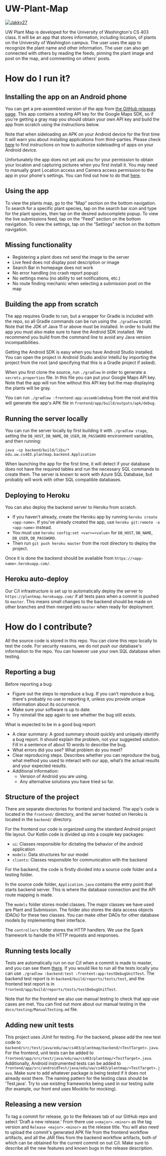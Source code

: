 # UW-Plant-Map

[![Jakky27](https://circleci.com/gh/Jakky27/UW-Plant-Map.svg?style=svg)](https://circleci.com/gh/Jakky27/UW-Plant-Map)

UW Plant Map is developed for the University of Washington's CS 403 class. It will be an app that stores information, including location, of plants on the University of Washington campus. The user uses the app to recognize the plant name and other information. The user can also get connected with others by reading the feeds, pinning the plant image and post on the map, and commenting on others' posts.

# How do I run it?

## Installing the app on an Android phone

You can get a pre-assembled version of the app from [the GitHub releases page](https://github.com/Jakky27/UW-Plant-Map/releases/tag/v1.0-beta). This app contains a testing API key for the Google Maps SDK, so if you're getting a gray map you should obtain your own API key and build the app from scratch using the instructions below.

Note that when sideloading an APK on your Android device for the first time it will warn you about installing applications from third-parties. Please check [here](https://www.xda-developers.com/sideload-apps-how-to/) to find instructions on how to authorize sideloading of apps on your Android device.

Unfortunately the app does not yet ask you for your permission to obtain your location and capturing pictures when you first install it. You may need to manually grant Location access and Camera access permission to the app in your phone's settings. You can find out how to do that [here](https://support.google.com/googleplay/answer/6270602?hl=en).

## Using the app

To view the plants map, go to the “Map” section on the bottom navigation. To search for a specific plant species, tap on the search bar icon and type for the plant species, then tap on the desired autocomplete popup. To view the live submissions feed, tap on the “Feed” section on the bottom navigation. To view the settings, tap on the “Settings” section on the bottom navigation.

## Missing functionality

- Registering a plant does not send the image to the server
- Live feed does not display post description or image
- Search Bar in homepage does not work
- No error handling (no crash report popup)
- No settings menu (no ability to set notifications, etc.)
- No route finding mechanic when selecting a submission post on the map

## Building the app from scratch

The app requires Gradle to run, but a wrapper for Gradle is included with the repo, so all Gradle commands can be run using the `./gradlew` script. Note that the JDK of Java 11 or above must be installed. In order to build the app you must also make sure to have the Android SDK installed. We recommend you build from the command line to avoid any Java version incompatibilities. 

Getting the Android SDK is easy when you have Android Studio installed. You can open the project in Android Studio and/or IntelliJ by importing the project from the root (and specifying that this is a Gradle project if asked).

When you first clone the source, run `./gradlew` in order to generate a `secrets.properties` file. In this file you can put your Google Maps API key. Note that the app will run fine without this API key but the map displaying the plants will be gray.

You can run `./gradlew :frontend:app:assembleDebug` from the root and this will generate the app's APK file in `frontend/app/build/outputs/apk/debug`.

## Running the server locally

You can run the server locally by first building it with `./gradlew stage`, setting the `DB_HOST`, `DB_NAME`, `DB_USER`, `DB_PASSWORD` environment variables, and then running:

`java -cp backend/build/libs/* edu.uw.cs403.plantmap.backend.Application`

When launching the app for the first time, it will detect if your database does not have the required tables and run the necessary SQL commands to create them. The server is known to work with Azure SQL Database, but probably will work with other SQL compatible databases.

## Deploying to Heroku

You can also deploy the backend server to Heroku from scratch.

- If you haven't already, create the Heroku app by running `heroku create <app-name>`. If you've already created the app, use `heroku git:remote -a <app-name>` instead.
- You must use `heroku config:set <var>=<value>` for `DB_HOST`, `DB_NAME`, `DB_USER`, `DB_PASSWORD`.
- Then run `git push heroku master` from the root directory to deploy the project.

Once it is done the backend should be available from `https://<app-name>.herokuapp.com/`.

## Heroku auto-deploy

Our C/I infrastructure is set up to automatically deploy the server to `https://plantmap.herokuapp.com/` if all tests pass when a commit is pushed to `master`. This means small changes to the backend should be made on other branches and then merged into `master` when ready for deployment.

# How do I contribute?

All the source code is stored in this repo. You can clone this repo locally to test the code. For security reasons, we do not push our database's information to the repo. You can however use your own SQL database when testing.

## Reporting a bug

Before reporting a bug:
- Figure out the steps to reproduce a bug. If you can’t reproduce a bug, there's probably no use in reporting it, unless you provide unique information about its occurrence.
- Make sure your software is up to date.
- Try reinstall the app again to see whether the bug still exists.

What is expected to be in a good bug report:
- A clear summary: A good summary should quickly and uniquely identify a bug report. It should explain the problem, not your suggested solution. Fill in a sentence of about 10 words to describe the bug.
- What errors did you see? What problem do you meet?
- Clear reproducing steps. Describes whether you can reproduce the bug, what method you used to interact with our app, what’s the actual results and your expected results.
- Additional information:
  - Version of Android you are using.
  - Any alternative solutions you have tried so far.

## Structure of the project

There are separate directories for frontend and backend. The app's code is located in the `frontend/` directory, and the server hosted on Heroku is located in the `backend/` directory. 

For the frontend our code is organized using the standard Android project file layout. Our Kotlin code is divided up into a couple key packages:

- `ui`: Classes responsible for dictating the behavior of the android application
- `models`: Data structures for our model
- `clients`: Classes responsible for communication with the backend 

For the backend, the code is firstly divided into a source code folder and a testing folder. 

In the source code folder, `Application.java` contains the entry point that starts backend server. This is where the database connection and the API route mapping is made.

The `models` folder stores model classes. The major classes we have used are Plant and Submission. The folder also stores the data access objects (DAOs) for these two classes. You can make other DAOs for other database models by implementing their interface.

The `controllers` folder stores the HTTP handlers. We use the Spark framework to handle the HTTP requests and responses. 

## Running tests locally

Tests are automatically run on our C/I when a commit is made to master, and you can see them [there](https://app.circleci.com/pipelines/github/Jakky27/UW-Plant-Map). If you would like to run all the tests locally you can use `./gradlew :backend:test :frontent:app:testDebugUnitTest`. The backend test report is in `backend/build/reports/tests/test`, and the frontend test report is in `frontend/app/build/reports/tests/testDebugUnitTest`.

Note that for the frontend we also use manual testing to check that app use cases are met. You can find out more about our manual testing in the `docs/testing/ManualTesting.md` file.

## Adding new unit tests

This project uses JUnit for testing. For the backend, please add the new test code to `backend/src/test/java/edu/uw/cs403/plantmap/backend/<TestTarget>.java`. For the frontend, unit tests can be added to `frontend/app/src/test/java/edu/uw/cs403/plantmap/<TestTarget>.java`. Additionally, Android instrumented tests can be added to `frontend/app/src/androidTest/java/edu/uw/cs403/plantmap/<TestTarget>.java`. Make sure to add whatever package is being tested if it does not already exist there. The naming pattern for the testing class should be 'Test<Name-of-class-being-tested>.java'. Try to use existing frameworks being used in our testing suite (for example, our front end uses Mockito for mocking).
  
## Releasing a new version

To tag a commit for release, go to the Releases tab of our GitHub repo and select 'Draft a new release.' From there use `v<major>.<minor>` as the tag version and `Release <major>.<minor>` as the release title. You will also need to upload the commit's generated APK file from the frontend workflow artifacts, and all the JAR files from the backend workflow artifacts, both of which can be obtained for the current commit on out C/I. Make sure to describe all the new features and known bugs in the release description.
